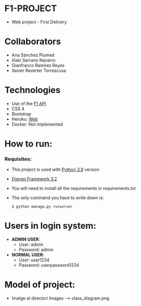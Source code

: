 # F1-PROJECT
* Web project - First Delivery
# Collaborators
* Ana Sánchez Plumed
* Iñaki Serrano Navarro
* Gianfranco Ramírez Reyes
* Xavier Reverter Torrescusa
# Technologies
* Use of the [F1 API](https://api-sports.io/documentation/formula-1/v1#section/Introduction)
* CSS 4
* Bootstrap 
* Heroku: [Web](https://formula1-project.herokuapp.com)
* Docker: Not implemented

# How to run:
### Requisites:
* This project is used with [Python 3.9](https://www.python.org/downloads/release/python-390/) version 
* [Django Framework 3.2](https://www.djangoproject.com/weblog/2021/apr/06/django-32-released/)
* You will need to install all the requirements in requirements.txt
* The only command you have to write down is:

      $ python manage.py runserver



# Users in login system:
* **ADMIN USER**: 
    * User: admin
    * Password: admin
* **NORMAL USER**:
    * User: user1234
    * Password: userpassword1234

# Model of project:
* Imatge al directori Images --> class_diagram.png


